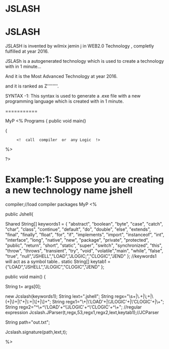 # JSLASH

JSLASH  
=======

JSLASH  is  invented  by wilmix jemin  j in  WEB2.0 Technology ,  completly  fulfilled  at  year  2016.

JSLASh  is   a  autogenerated  technology  which  is   used  to create  a   technology  with  in 1 minute...

And  it is   the  Most  Advanced  Technology  at year  2016.

and  it  is  ranked  as  Z''''''''.


SYNTAX -1: This  syntax  is  used  to  generate  a   .exe  file  with  a  new  programming language  which   is created  with in   1 minute.

===========


<JSLASH>

<PACK> MyP
<%
    <CLASS> Programs
    {
        public void main()

{

         <!  call  compiler  or  any Logic  !>
              
               
     

%>

?>





  Example:1:  Suppose  you  are  creating  a   new  technology  name  jshell  
 ==========



<JSLASH>
<USE> compiler;//load  compiler  packages
<PACK> MyP
<%
    

public <CLASS> Jshell{


Shared String[] keywords1 = { "abstract", "boolean", "byte", "case",
            "catch", "char", "class", "continue", "default", "do", "double",
            "else", "extends", "final", "finally", "float", "for", "if",
            "implements", "import", "instanceof", "int", "interface", "long",
            "native", "new", "package", "private", "protected", "public",
            "return", "short", "static", "super", "switch", "synchronized",
            "this", "throw", "throws", "transient", "try", "void", "volatile","main",
            "while", "false", "true", "null","JSHELL","LOAD","JLOGIC;","CLOGIC","JEND" }; //keywords1  will  act as  a  symbol table..
static String[] keytab1 ={"LOAD","JSHELL","JLOGIC","CLOGIC","JEND" };

 public void main()
{

String  t= args[0];



new Jcslash(keywords1);
String lext=".jshell";
String regx="\\s+|\\.+|\\;+|\\(+|\\)+|\\\"+|\\:+|\\[+|\\]+";
String regx1="\\<JSHELL>+|\\'LOAD'+|\\'JLOGIC'+|\\'CLOGIC'+|\\<JEND>+";
String regx2="^\\<JSHELL>+^\\'LOAD'+^\\'JLOGIC'+^\\'CLOGIC'+^\\<JEND>+"; //regular  expression
        Jcslash.JParser(t,regx,53,regx1,regx2,lext,keytab1);//JCParser


String path="out.txt";

Jcslash.signature(path,lext,t);



               
     

%>
